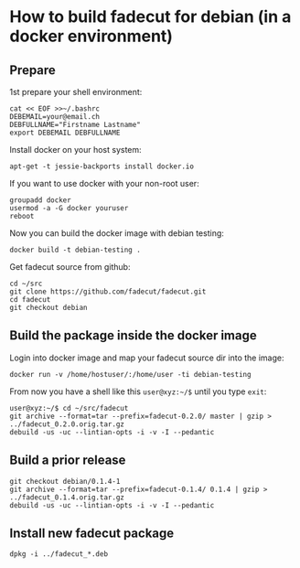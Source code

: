 # How to build fadecut for debian (in a docker environment)

## Prepare

1st prepare your shell environment:

	cat << EOF >>~/.bashrc
	DEBEMAIL=your@email.ch
	DEBFULLNAME="Firstname Lastname"
	export DEBEMAIL DEBFULLNAME


Install docker on your host system:

	apt-get -t jessie-backports install docker.io

If you want to use docker with your non-root user:

	groupadd docker
	usermod -a -G docker youruser
	reboot

Now you can build the docker image with debian testing:

	docker build -t debian-testing .

Get fadecut source from github:

	cd ~/src
	git clone https://github.com/fadecut/fadecut.git
	cd fadecut
	git checkout debian

## Build the package inside the docker image

Login into docker image and map your fadecut source dir into the image:

	docker run -v /home/hostuser/:/home/user -ti debian-testing

From now you have a shell like this `user@xyz:~/$` until you type `exit`:

	user@xyz:~/$ cd ~/src/fadecut
	git archive --format=tar --prefix=fadecut-0.2.0/ master | gzip > ../fadecut_0.2.0.orig.tar.gz
	debuild -us -uc --lintian-opts -i -v -I --pedantic

## Build a prior release

	git checkout debian/0.1.4-1
	git archive --format=tar --prefix=fadecut-0.1.4/ 0.1.4 | gzip > ../fadecut_0.1.4.orig.tar.gz
	debuild -us -uc --lintian-opts -i -v -I --pedantic

## Install new fadecut package

	dpkg -i ../fadecut_*.deb
